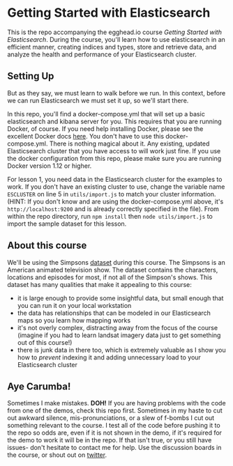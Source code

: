 # Getting Started with Elasticsearch

This is the repo accompanying the egghead.io course *Getting Started with Elasticsearch*. During the course, you'll learn how to use elasticsearch in an efficient manner, creating indices and types, store and retrieve data, and analyze the health and performance of your Elasticsearch cluster.

## Setting Up
But as they say, we must learn to walk before we run. In this context, before we can run Elasticsearch we must set it up, so we'll start there.

In this repo, you'll find a docker-compose.yml that will set up a basic elasticsearch and kibana server for you. This requires that you are running Docker, of course. If you need help installing Docker, please see the excellent Docker docs [here](https://www.docker.com/). You don't have to use this docker-compose.yml. There is nothing magical about it. Any existing, updated Elasticsearch cluster that you have access to will work just fine. If you use the docker configuration from this repo, please make sure you are running Docker version 1.12 or higher.

For lesson 1, you need data in the Elasticsearch cluster for the examples to work. If you don't have an existing cluster to use, change the variable name `ESCLUSTER` on line 5 in `utils/import.js` to match your cluster information. (HINT: If you don't know and are using the docker-compose.yml above, it's `http://localhost:9200` and is already correctly specified in the file). From within the repo directory, run
`npm install` then
`node utils/import.js` to import the sample dataset for this lesson.

## About this course
We'll be using the Simpsons [dataset](https://www.kaggle.com/wcukierski/the-simpsons-by-the-data) during this course. The Simpsons is an American animated television show. The dataset contains the characters, locations and episodes for most, if not all of the Simpson's shows. This dataset has many qualities that make it appealing to this course:
- it is large enough to provide some insightful data, but small enough that you can run it on your local workstation
- the data has relationships that can be modeled in our Elasticsearch maps so you learn how mapping works
- it's not overly complex, distracting away from the focus of the course (imagine if you had to learn landsat imagery data just to get something out of this course!)
- there is junk data in there too, which is extremely valuable as I show you how to *prevent* indexing it and adding unnecessary load to your Elasticsearch cluster

## Aye Carumba!
Sometimes I make mistakes. **DOH!**
If you are having problems with the code from one of the demos, check this repo first. Sometimes in my haste to cut out awkward silence, mis-pronunciations, or a slew of f-bombs I cut out something relevant to the course. I test all of the code before pushing it to the repo so odds are, even if it is not shown in the demo, if it's required for the demo to work it will be in the repo. If that isn't true, or you still have issues- don't hesitate to contact me for help. Use the discussion boards in the course, or shout out on [twitter](https://twitter.com/wfbutton).

